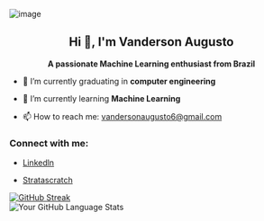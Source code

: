 ![image](https://github.com/vandharlok/Vanderson-MLE/assets/104177726/ef5623c5-e66a-40b6-bcc3-f00cc561679c)

<h2 align=center> Hi 👋, I'm Vanderson Augusto </h2>
<p align= center> <strong>A passionate Machine Learning enthusiast from Brazil </strong></p> 

- 🔭 I’m currently graduating in <strong> computer engineering </strong>

- 🌱 I’m currently learning <strong>Machine Learning</strong>

- 📫 How to reach me: vandersonaugusto6@gmail.com

<h3><strong>Connect with me:</strong> </h3>

- <a href="www.linkedin.com/in/vanderson-augusto-999280283">Linkedln
</a>

- <a href="https://platform.stratascratch.com/user/vandharlok">Stratascratch
</a>

<a href="https://git.io/streak-stats"><img src="https://streak-stats.demolab.com?user=vandharlok&theme=dark&hide_border=true" alt="GitHub Streak" /></a>
<br>
![Your GitHub Language Stats](https://github-readme-stats.vercel.app/api/top-langs?username=vandharlok&show_icons=true&locale=en&layout=compact)

